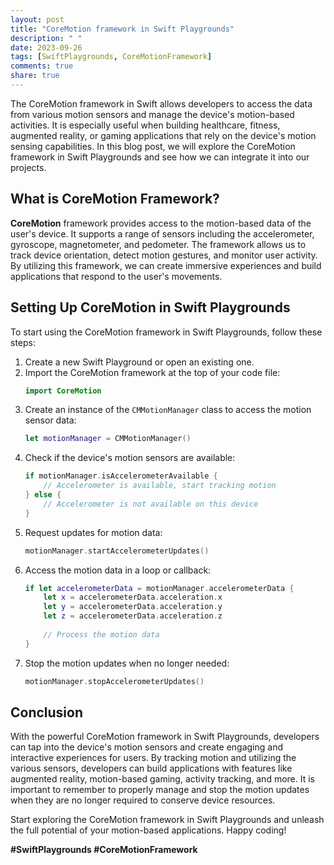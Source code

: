 ```yaml
---
layout: post
title: "CoreMotion framework in Swift Playgrounds"
description: " "
date: 2023-09-26
tags: [SwiftPlaygrounds, CoreMotionFramework]
comments: true
share: true
---
```


The CoreMotion framework in Swift allows developers to access the data from various motion sensors and manage the device's motion-based activities. It is especially useful when building healthcare, fitness, augmented reality, or gaming applications that rely on the device's motion sensing capabilities. In this blog post, we will explore the CoreMotion framework in Swift Playgrounds and see how we can integrate it into our projects.

## What is CoreMotion Framework?

**CoreMotion** framework provides access to the motion-based data of the user's device. It supports a range of sensors including the accelerometer, gyroscope, magnetometer, and pedometer. The framework allows us to track device orientation, detect motion gestures, and monitor user activity. By utilizing this framework, we can create immersive experiences and build applications that respond to the user's movements.

## Setting Up CoreMotion in Swift Playgrounds

To start using the CoreMotion framework in Swift Playgrounds, follow these steps:

1. Create a new Swift Playground or open an existing one.
2. Import the CoreMotion framework at the top of your code file:
    ```swift
    import CoreMotion
    ```
3. Create an instance of the `CMMotionManager` class to access the motion sensor data:
    ```swift
    let motionManager = CMMotionManager()
    ```
4. Check if the device's motion sensors are available:
    ```swift
    if motionManager.isAccelerometerAvailable {
        // Accelerometer is available, start tracking motion
    } else {
        // Accelerometer is not available on this device
    }
    ```
5. Request updates for motion data:
    ```swift
    motionManager.startAccelerometerUpdates()
    ```
6. Access the motion data in a loop or callback:
    ```swift
    if let accelerometerData = motionManager.accelerometerData {
        let x = accelerometerData.acceleration.x
        let y = accelerometerData.acceleration.y
        let z = accelerometerData.acceleration.z
        
        // Process the motion data
    }
    ```
7. Stop the motion updates when no longer needed:
    ```swift
    motionManager.stopAccelerometerUpdates()
    ```

## Conclusion

With the powerful CoreMotion framework in Swift Playgrounds, developers can tap into the device's motion sensors and create engaging and interactive experiences for users. By tracking motion and utilizing the various sensors, developers can build applications with features like augmented reality, motion-based gaming, activity tracking, and more. It is important to remember to properly manage and stop the motion updates when they are no longer required to conserve device resources.

Start exploring the CoreMotion framework in Swift Playgrounds and unleash the full potential of your motion-based applications. Happy coding!

**#SwiftPlaygrounds #CoreMotionFramework**